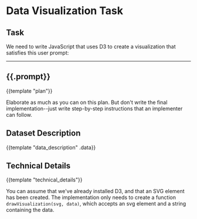 # Data Visualization Task

## Task
We need to write JavaScript that uses D3 to create a visualization that satisfies this user prompt:

---
{{.prompt}}
---

{{template "plan"}}

Elaborate as much as you can on this plan. But don't write the final implementation--just
write step-by-step instructions that an implementer can follow.

## Dataset Description
{{template "data_description" .data}}

## Technical Details
{{template "technical_details"}}

You can assume that we've already installed D3, and that an SVG element has been created.
The implementation only needs to create a function
`drawVisualization(svg, data)`, which accepts an svg element and a string containing the data.
